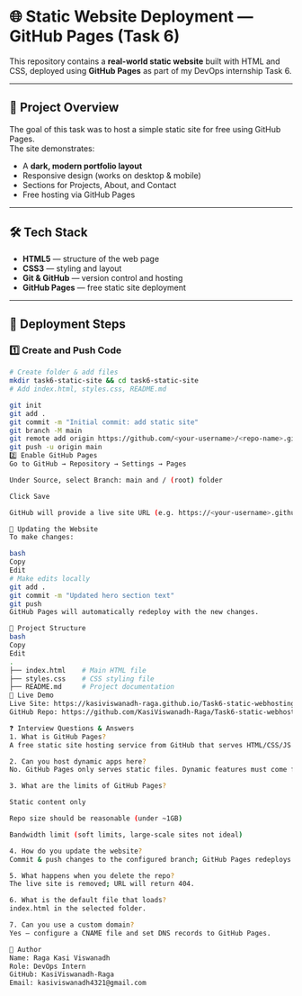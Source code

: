 # 🌐 Static Website Deployment — GitHub Pages (Task 6)

This repository contains a **real-world static website** built with HTML and CSS, deployed using **GitHub Pages** as part of my DevOps internship Task 6.

---

## 📜 Project Overview
The goal of this task was to host a simple static site for free using GitHub Pages.  
The site demonstrates:
- A **dark, modern portfolio layout**
- Responsive design (works on desktop & mobile)
- Sections for Projects, About, and Contact
- Free hosting via GitHub Pages

---

## 🛠 Tech Stack
- **HTML5** — structure of the web page
- **CSS3** — styling and layout
- **Git & GitHub** — version control and hosting
- **GitHub Pages** — free static site deployment

---

## 🚀 Deployment Steps

### 1️⃣ Create and Push Code
```bash
# Create folder & add files
mkdir task6-static-site && cd task6-static-site
# Add index.html, styles.css, README.md

git init
git add .
git commit -m "Initial commit: add static site"
git branch -M main
git remote add origin https://github.com/<your-username>/<repo-name>.git
git push -u origin main
2️⃣ Enable GitHub Pages
Go to GitHub → Repository → Settings → Pages

Under Source, select Branch: main and / (root) folder

Click Save

GitHub will provide a live site URL (e.g. https://<your-username>.github.io/<repo-name>/)

🔄 Updating the Website
To make changes:

bash
Copy
Edit
# Make edits locally
git add .
git commit -m "Updated hero section text"
git push
GitHub Pages will automatically redeploy with the new changes.

📂 Project Structure
bash
Copy
Edit
.
├── index.html    # Main HTML file
├── styles.css    # CSS styling file
├── README.md     # Project documentation
🌟 Live Demo
Live Site: https://kasiviswanadh-raga.github.io/Task6-static-webhosting/
GitHub Repo: https://github.com/KasiViswanadh-Raga/Task6-static-webhosting

❓ Interview Questions & Answers
1. What is GitHub Pages?
A free static site hosting service from GitHub that serves HTML/CSS/JS directly from a repository.

2. Can you host dynamic apps here?
No. GitHub Pages only serves static files. Dynamic features must come from client-side JavaScript or external APIs.

3. What are the limits of GitHub Pages?

Static content only

Repo size should be reasonable (under ~1GB)

Bandwidth limit (soft limits, large-scale sites not ideal)

4. How do you update the website?
Commit & push changes to the configured branch; GitHub Pages redeploys automatically.

5. What happens when you delete the repo?
The live site is removed; URL will return 404.

6. What is the default file that loads?
index.html in the selected folder.

7. Can you use a custom domain?
Yes — configure a CNAME file and set DNS records to GitHub Pages.

📌 Author
Name: Raga Kasi Viswanadh
Role: DevOps Intern
GitHub: KasiViswanadh-Raga
Email: kasiviswanadh4321@gmail.com
